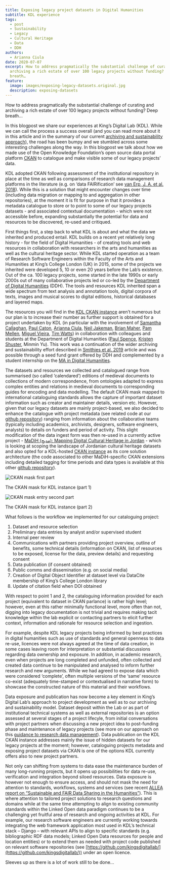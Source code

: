 ```yaml
---
title: Exposing legacy project datasets in Digital Humanities
subtitle: KDL experience
tags:
  - post
  - Sustainability
  - Legacy
  - Cultural Heritage
  - Data
  - DDH
authors:
  - Arianna Ciula
date: 2020-07-07
excerpt: How to address pragmatically the substantial challenge of curating and
  archiving a rich estate of over 100 legacy projects without funding? Deep
  breath…
feature:
  image: images/exposing-legacy-datasets.original.jpg
  description: exposing-datasets
---
```


How to address pragmatically the substantial challenge of curating and archiving a rich estate of over 100 legacy projects without funding? Deep breath…

In this blogpost we share our experiences at King’s Digital Lab (KDL). While we can call the process a success overall (and you can read more about it in this article and in the summary of our current [archiving and sustainability approach](/our-work/archiving-sustainability/)), the road has been bumpy and we stumbled across some interesting challenges along the way. In this blogpost we talk about how we made use of the Open Knowledge Foundation’s open source data portal platform [CKAN](https://ckan.org/) to catalogue and make visible some of our legacy projects’ data.

KDL adopted CKAN following assessment of the institutional repository in place at the time as well as comparisons of research data management platforms in the literature (e.g. on ‘data FAIRification’ see [van Erp, J. A. et al. 2018](https://peerj.com/preprints/27151.pdf)). While this is a solution that might encounter changes over time (including data migration or mapping to and aggregation in other repositories), at the moment it is fit for purpose in that it provides a metadata catalogue to store or to point to some of our legacy projects datasets - and associated contextual documentation - which were not accessible before, expanding substantially the potential for data and resources to be discovered, re-used and critiqued.

First things first, a step back to what KDL is about and what the data we inherited and produced entail. KDL builds on a recent yet relatively long history - for the field of Digital Humanities - of creating tools and web resources in collaboration with researchers in the arts and humanities as well as the cultural heritage sector. While KDL started operation as a team of Research Software Engineers within the Faculty of the Arts and Humanities at King’s College London (UK) in 2015, some of the projects we inherited were developed 5, 10 or even 20 years before the Lab’s existence. Out of the ca. 100 legacy projects, some started in the late 1990s or early 2000s out of many collaborative projects led or co-led by the [Department of Digital Humanities](https://www.kcl.ac.uk/ddh) (DDH). The tools and resources KDL inherited span a wide spectrum from text analysis and annotation tools, digital corpora of texts, images and musical scores to digital editions, historical databases and layered maps.

The resources you will find in the [KDL CKAN instance](http://data.kdl.kcl.ac.uk) aren’t numerous but our plan is to increase their number as further support is obtained for a project undertaken by KDL (in particular with the involvement of [Samantha Callaghan](/who-we-are/samantha-callaghan/), [Paul Caton](/who-we-are/dr-paul-caton/), [Arianna Ciula](/who-we-are/dr-arianna-ciula/), [Neil Jakeman](/who-we-are/neil-jakeman/), [Brian Maher](/who-we-are/brian-maher/), [Pam Mellen](/who-we-are/pamela-mellen/), [Miguel Vieira](/who-we-are/miguel-vieira/), [Tim Watts](/who-we-are/tim-watts/)) in collaboration with colleagues and students at the Department of Digital Humanities ([Paul Spence](https://www.kcl.ac.uk/people/paul-spence), [Kristen Shuster](https://www.kcl.ac.uk/people/dr-kristen-schuster), Minmin Yu). This work was a continuation of the wider archiving and sustainability effort described in [Smithies et al. 2019](http://www.digitalhumanities.org/dhq/vol/13/1/000411/000411.html) article and was possible through a seed fund grant offered by DDH and complemented by a student internship on the [MA in Digital Humanities](https://www.kcl.ac.uk/study/postgraduate/taught-courses/digital-humanities-ma).

The datasets and resources we collected and catalogued range from summarised (so called ‘calendared’) editions of medieval documents to collections of modern correspondence, from ontologies adapted to express complex entities and relations in medieval documents to corresponding guides for encoding and data modelling. The default CKAN mask mapped to international cataloguing standards allows the capture of important dataset information such as creator and maintainer details, version etc. However, given that our legacy datasets are mainly project-based, we also decided to enhance the catalogue with project metadata (see related code at our [github repository](https://github.com/kingsdigitallab/ckanext-kdl_metadata_schema)) ranging from information about the collaborative teams (typically including academics, archivists, designers, software engineers, analysts) to details on funders and period of activity. This slight modification of the data ingest form was then re-used in a currently active project - [MaDiH (مديح): Mapping Digital Cultural Heritage in Jordan](http://madih-jordan.org/) - which is looking at scoping the landscape of Jordanian cultural heritage datasets and also opted for a KDL-hosted [CKAN instance](https://madih-data.kdl.kcl.ac.uk/) as its core solution architecture (the code associated to other MaDiH-specific CKAN extensions including detailed tagging for time periods and data types is available at this other [github repository](https://github.com/kingsdigitallab/ckanext-kdl_madih)).

![CKAN mask first part](images/CKAN_mask_1_ryyMyGY.width-1024.png)

The CKAN mask for KDL instance (part 1)

![CKAN mask entry second part](images/CKAN_mask_2_0AGTUjW.width-1024.png)

The CKAN mask for KDL instance (part 2)

What follows is the workflow we implemented for our cataloguing project:

1.  Dataset and resource selection
2.  Preliminary data entries by analyst and/or supervised student
3.  Internal peer review
4.  Communications with partners providing project overview, outline of benefits, some technical details (information on CKAN, list of resources to be exposed, license for the data, preview details) and requesting consent
5.  Data publication (if consent obtained)
6.  Public comms and dissemination (e.g. on social media)
7.  Creation of Digital Object Identifier at dataset level via DataCite membership of King’s College London library
8.  Update of citation field when DOI obtained

With respect to point 1 and 2, the cataloguing information provided for each project (equivalent to dataset in CKAN parlance) is rather high level; however, even at this rather minimally functional level, more often than not, digging into legacy documentation is not trivial and requires making tacit knowledge within the lab explicit or contacting partners to elicit further context, information and rationale for resource selection and ingestion.

For example, despite KDL legacy projects being informed by best practices in digital humanities such as use of standards and general openness to data re-use, licences were not always agreed at the time of data creation, in some cases leaving room for interpretation or substantial discussions regarding data ownership and exposure. In addition, in academic research, even when projects are long completed and unfunded, often collected and created data continue to be manipulated and analysed to inform further research and new arguments. While we had agreed to expose data which were considered ‘complete’, often multiple versions of the ‘same’ resource co-exist (adequately time-stamped or contextualised in narrative form) to showcase the constructed nature of this material and their workflows.

Data exposure and publication has now become a key element in King’s Digital Lab’s approach to project development as well as to our archiving and sustainability model. Dataset deposit within the Lab or as part of institutional technical systems as well as external repositories is an option assessed at several stages of a project lifecyle, from initial conversations with project partners when discussing a new project idea to post-funding phase and maintenance of legacy projects (see more on our approach on this [guidance to research data management](https://github.com/kingsdigitallab/sdlc-for-rse/wiki/Data-Management-Plan-guidance-and-AHRC-template)). Data publication on the KDL CKAN instance addresses mainly the issue of hidden datasets for our legacy projects at the moment; however, cataloguing projects metadata and exposing project datasets via CKAN is one of the options KDL currently offers also to new project partners.

Not only can shifting from systems to data ease the maintenance burden of many long-running projects, but it opens up possibilities for data re-use, verification and integration beyond siloed resources. Data exposure is however not enough to ensure access, and should not mask the need for attention to standards, workflows, systems and services (see recent [ALLEA report on “Sustainable and FAIR Data Sharing in the Humanities”](https://allea.org/portfolio-item/sustainable-and-fair-data-sharing-in-the-humanities/.)). This is where attention to tailored project solutions to research questions and domains while at the same time attempting to align to existing community standards within the Linked Open data paradigm continues to be a challenging yet fruitful area of research and ongoing activities at KDL. For example, our research software engineers are currently working towards integrating the web framework application most used in KDL’s technical stack – Django – with relevant APIs to align to specific standards (e.g. bibliographic RDF data models; Linked Open Data resources for people and location entities) or to extend them as needed with project code published on relevant software repositories (see [https://github.com/kingsdigitallab/](https://github.com/kingsdigitallab/)) under an open licence.

Sleeves up as there is a lot of work still to be done...

